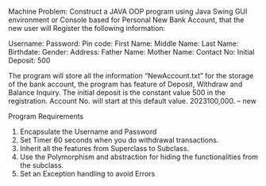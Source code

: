 Machine Problem:
Construct a JAVA OOP program using Java Swing GUI environment or Console based for Personal New Bank Account, that the new user will Register the following information:

Username:
Password:
Pin code:
First Name:
Middle Name:
Last Name:
Birthdate:
Gender:
Address:
Father Name:
Mother Name:
Contact No:
Initial Deposit: 500

The program will store all the information “NewAccount.txt” for the storage of the bank account, the program has feature of Deposit, Withdraw and Balance Inquiry. 
The initial deposit is the constant value 500 in the registration. Account No. will start at this default value. 2023100,000. – new 

Program Requirements
1.	Encapsulate the Username and Password
2.	Set Timer 60 seconds when you do withdrawal transactions.
3.	Inherit all the features from Superclass to Subclass.
4.	Use the Polymorphism and abstraction for hiding the functionalities from the subclass.
5.	Set an Exception handling to avoid Errors
